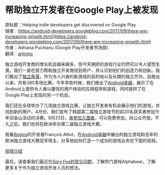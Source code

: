 # 帮助独立开发者在Google Play上被发现

原标题：Helping indie developers get discovered on Google Play  
链接：[https://android-developers.googleblog.com/2017/09/there-are-increasing-growth.html](https://android-developers.googleblog.com/2017/09/there-are-increasing-growth.html)  
作者：Adriana Puchianu (Google Play开发者市场部)  
翻译：[arjinmc](https://github.com/arjinmc)  

独立游戏开发商的增长机会越来越多，但今天拥挤的游戏行业仍然可以令人望而生畏。我们一直在努力帮助独立开发商找到用户，并认识到他们的创造力和创新。我们推出了[独立角落](https://play.google.com/store/info/topic?id=topic_b000054_games_indie_corner_tp&hl=en_GB&e=-EnableAppDetailsPageRedesign)，作为令人兴奋的新游戏的目的地以及长期的独立杰作。自推出以来，共有380多场比赛。今年早些时候，我们推出了[Android卓越](https://play.google.com/store/apps/collection/promotion_30028e5_android_excellence_collection_games)，展示了在Android上提供令人难以置信的用户体验的应用程序和游戏，同时提供了在Google Play上发现的另一个机会。

我们还在全球举办了几场独立游戏比赛，让独立开发者有机会展示他们的游戏，并找到新的用户。4月份，我们宣布了韩国第二届独立游戏节的前20名获奖者参加今年旧金山活动的决赛。9月23日，[来参加入围者](https://goo.gl/5y63JF)，可以免费参加，向公众开放。不久之后，我们也将在欧洲举办第二届独立游戏大赛。

观看[Regins](https://play.google.com/store/apps/details?id=com.devolver.reigns)的开发者François Alliot，在[Android卓越](https://play.google.com/store/apps/collection/promotion_30028e5_android_excellence_collection_games)中展出的独立游戏和去年的欧洲独立游戏大赛冠军得主，分享他如何打造一个成功的游戏业务在下面的视频。

[视频介绍](https://youtu.be/j6TG-Hhltq0)


最后，请查看我们最近在[Spry Fox的常见问题](https://medium.com/googleplaydev/a-q-a-session-with-indie-game-developer-spry-fox-23cac57c29da)，了解热门游戏Alphabear，了解更多关于作为独立游戏开发人员的想法。
